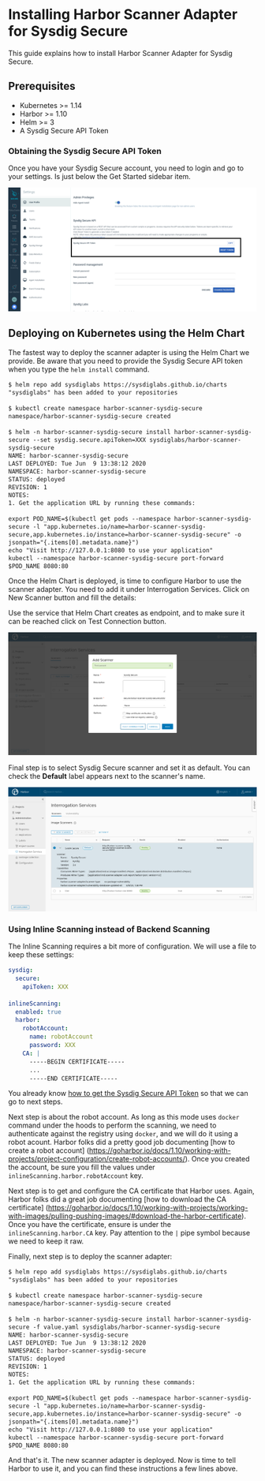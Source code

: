 # Installing Harbor Scanner Adapter for Sysdig Secure

This guide explains how to install Harbor Scanner Adapter for Sysdig Secure.

## Prerequisites

* Kubernetes >= 1.14
* Harbor >= 1.10
* Helm >= 3
* A Sysdig Secure API Token

### Obtaining the Sysdig Secure API Token

Once you have your Sysdig Secure account, you need to login and go to your
settings. Is just below the Get Started sidebar item.

![Getting Secure API Token](images/getting_secure_api_token.png)

## Deploying on Kubernetes using the Helm Chart

The fastest way to deploy the scanner adapter is using the Helm Chart we
provide. Be aware that you need to provide the Sysdig Secure API token when
you type the `helm install` command.

```
$ helm repo add sysdiglabs https://sysdiglabs.github.io/charts
"sysdiglabs" has been added to your repositories

$ kubectl create namespace harbor-scanner-sysdig-secure
namespace/harbor-scanner-sysdig-secure created

$ helm -n harbor-scanner-sysdig-secure install harbor-scanner-sysdig-secure --set sysdig.secure.apiToken=XXX sysdiglabs/harbor-scanner-sysdig-secure
NAME: harbor-scanner-sysdig-secure
LAST DEPLOYED: Tue Jun  9 13:38:12 2020
NAMESPACE: harbor-scanner-sysdig-secure
STATUS: deployed
REVISION: 1
NOTES:
1. Get the application URL by running these commands:

export POD_NAME=$(kubectl get pods --namespace harbor-scanner-sysdig-secure -l "app.kubernetes.io/name=harbor-scanner-sysdig-secure,app.kubernetes.io/instance=harbor-scanner-sysdig-secure" -o jsonpath="{.items[0].metadata.name}")
echo "Visit http://127.0.0.1:8080 to use your application"
kubectl --namespace harbor-scanner-sysdig-secure port-forward $POD_NAME 8080:80
```

Once the Helm Chart is deployed, is time to configure Harbor to use the scanner
adapter. You need to add it under Interrogation Services. Click on New Scanner
button and fill the details:

Use the service that Helm Chart creates as endpoint, and to make sure it can be
reached click on Test Connection button.

![Adding Sysdig Secure to Harbor Interrogation Services](images/add_secure_to_harbor.png)

Final step is to select Sysdig Secure scanner and set it as default. You can
check the **Default** label appears next to the scanner's name.

![Set Secure as default scanner](images/secure_as_default_harbor_ui.png)

### Using Inline Scanning instead of Backend Scanning

The Inline Scanning requires a bit more of configuration. We will use a file
to keep these settings:

```yaml
sysdig:
  secure:
    apiToken: XXX

inlineScanning:
  enabled: true
  harbor:
    robotAccount:
      name: robotAccount
      password: XXX
    CA: |
      -----BEGIN CERTIFICATE-----
      ...
      -----END CERTIFICATE-----
```

You already know [how to get the Sysdig Secure API Token](#obtaining-the-sysdig-secure-api-token)
so that we can go to next steps.

Next step is about the robot account. As long as this mode uses `docker` command
under the hoods to perform the scanning, we need to authenticate against
the registry using `docker`, and we will do it using a robot acount. Harbor
folks did a pretty good job documenting [how to create a robot account]
(https://goharbor.io/docs/1.10/working-with-projects/project-configuration/create-robot-accounts/).
Once you created the account, be sure you fill the values under
`inlineScanning.harbor.robotAccount` key.

Next step is to get and configure the CA certificate that Harbor uses. Again,
Harbor folks did a great job documenting [how to download the CA certificate]
(https://goharbor.io/docs/1.10/working-with-projects/working-with-images/pulling-pushing-images/#download-the-harbor-certificate).
Once you have the certificate, ensure is under the `inlineScanning.harbor.CA` key.
Pay attention to the `|` pipe symbol because we need to keep it raw.

Finally, next step is to deploy the scanner adapter:

```
$ helm repo add sysdiglabs https://sysdiglabs.github.io/charts
"sysdiglabs" has been added to your repositories

$ kubectl create namespace harbor-scanner-sysdig-secure
namespace/harbor-scanner-sysdig-secure created

$ helm -n harbor-scanner-sysdig-secure install harbor-scanner-sysdig-secure -f value.yaml sysdiglabs/harbor-scanner-sysdig-secure
NAME: harbor-scanner-sysdig-secure
LAST DEPLOYED: Tue Jun  9 13:38:12 2020
NAMESPACE: harbor-scanner-sysdig-secure
STATUS: deployed
REVISION: 1
NOTES:
1. Get the application URL by running these commands:

export POD_NAME=$(kubectl get pods --namespace harbor-scanner-sysdig-secure -l "app.kubernetes.io/name=harbor-scanner-sysdig-secure,app.kubernetes.io/instance=harbor-scanner-sysdig-secure" -o jsonpath="{.items[0].metadata.name}")
echo "Visit http://127.0.0.1:8080 to use your application"
kubectl --namespace harbor-scanner-sysdig-secure port-forward $POD_NAME 8080:80
```

And that's it. The new scanner adapter is deployed. Now is time to tell Harbor
to use it, and you can find these instructions a few lines above.

